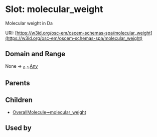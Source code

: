 
# Slot: molecular_weight

Molecular weight in Da

URI: [https://w3id.org/osc-em/oscem-schemas-spa/molecular_weight](https://w3id.org/osc-em/oscem-schemas-spa/molecular_weight)


## Domain and Range

None &#8594;  <sub>0..1</sub> [Any](Any.md)

## Parents


## Children

 *  [OverallMolecule➞molecular_weight](OverallMolecule_molecular_weight.md)

## Used by

